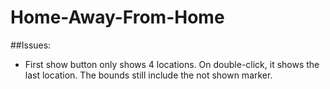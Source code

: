 # Home-Away-From-Home

##Issues:
- First show button only shows 4 locations. On double-click, it shows the last location. The bounds still include the not shown marker.